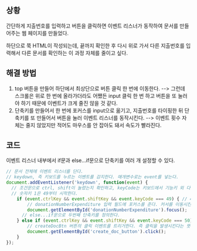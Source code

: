## 상황

간단하게 지출번호를 입력하고 버튼을 클릭하면 이벤트 리스너가 동작하여 문서를 만들어주는 웹 페이지를 만들었다.

하단으로 쭉 HTML이 작성되는데, 끝까지 확인한 후 다시 위로 가서 다른 지출번호를 입력해서 다른 문서를 확인하는 이 과정 자체를 줄이고 싶다.

## 해결 방법

1.  top 버튼을 만들어 하단에서 최상단으로 버튼 클릭 한 번에 이동한다. --> 그런데 스크롤은 위로 한 번에 올라가더라도 어쨌든 input 클릭 한 번 하고 버튼을 또 눌러야 하기 때문에 이벤트가 크게 줄진 않을 것 같다.
2.  단축키를 만들어서 한 번에 포커스를 input으로 옮기고, 지출번호를 타이핑한 뒤 단축키를 또 만들어서 버튼을 눌러 이벤트 리스너를 동작시킨다. --> 이벤트 횟수 자체는 줄지 않았지만 적어도 마우스를 안 잡아도 돼서 속도가 빨라진다.

## 코드

이벤트 리스너 내부에서 if문과 else...if문으로 단축키를 여러 개 설정할 수 있다.

```javascript
// 문서 전체에 이벤트 리스너를 단다.
// keydown, 즉 키보드를 누르는 이벤트를 감지한다. 매개변수로는 event를 넣는다.
document.addEventListener('keydown', function(event) {
  // 조건문으로 ctrl, shift이 눌렸는지 확인하고, keyCode는 키보드에서 기능키 외 다른 키를 감지할 때 사용하는데
  // 숫자키 1은 49부터 시작한다.
    if (event.ctrlKey && event.shiftKey && event.keyCode === 49) { // 49는 숫자 1의 키 코드입니다.
        // donationNumberExpenditure 입력 필드에 포커스를 준다. 커서를 이동시킨다는 뜻이다.
        document.getElementById('donationNumberExpenditure').focus();
      // else...if문으로 두번째 단축키를 정의한다.
    } else if (event.ctrlKey && event.shiftKey && event.keyCode === 50)
        // createDocBtn 버튼의 클릭 이벤트를 트리거한다. 즉 클릭을 발생시킨다는 뜻이다.
        document.getElementById('create_doc_button').click();
    }
});
```